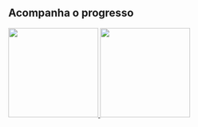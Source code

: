 ## Acompanha o progresso

 <div>
   <a href="https://github.com/PedroQuinellato">
   <img height="180em" src="https://github-readme-stats.vercel.app/api?username=PedroQuinellato&show_icons=true&theme=tokyonight&include_all_commits=true&count_private=true"/>
   <img height="180em" src="https://github-readme-stats.vercel.app/api/top-langs/?username=PedroQuinellato&layout=compact&langs_count=6&theme=tokyonight"/>
</div>

 

